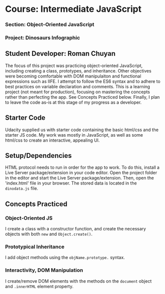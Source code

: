 # Course: Intermediate JavaScript
### Section: Object-Oriented JavaScript
### Project: Dinosaurs Infographic

## Student Developer: Roman Chuyan
The focus of this project was practicing object-oriented JavaScript, including creating a class, prototypes, and inheritance.
Other objectives were becoming comfortable with DOM manipulaiton and functional expressions such as IIFE.
I attempt to follow the ES6 syntax and to adhere to best practices on variable declaration and comments. 
This is a learning project (not meant for production), focusing on mastering the concepts rather than perfecting the app.
See Concepts Practiced below. Finally, I plan to leave the code as-is at this stage of my progress as a developer.

## Starter Code
Udacity supplied us with starter code containing the basic html/css and the starter JS code. 
My work was mostly in JavaScript, as well as some html/css to create an interactive, appealing UI.

## Setup/Dependencies
HTML protocol needs to run in order for the app to work. 
To do this, install a Live Server package/extension in your code editor. 
Open the project folder in the editor and start the Live Server package/extension. Then, open the 'index.html' file in your browser. 
The stored data is located in the `dinodata.js` file.

## Concepts Practiced

### Object-Oriented JS
I create a class with a constructor function, and create the necessary objects with both `new` and `Object.create()`. 

### Prototypical Inheritance
I add object methods using the `objName.prototype.` syntax.

### Interactivity, DOM Manipulation
I create/remove DOM elements with the methods on the `document` object and `.innerHTML` element property. 
